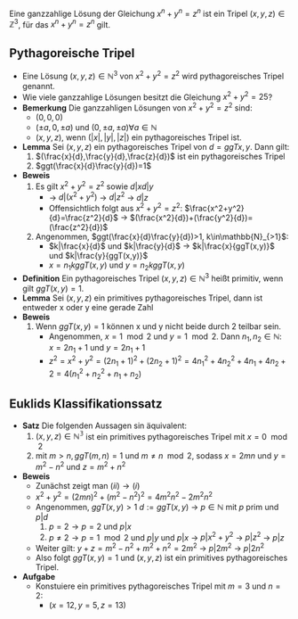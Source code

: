 Eine ganzzahlige Lösung der Gleichung $x^n+y^n=z^n$ ist ein Tripel $(x,y,z)\in\mathbb{Z}^3$, für das $x^n+y^n=z^n$ gilt.

## Pythagoreische Tripel
- Eine Lösung $(x,y,z)\in\mathbb{N}^3$ von $x^2+y^2=z^2$ wird pythagoreisches Tripel genannt.
- Wie viele ganzzahlige Lösungen besitzt die Gleichung $x^2+y^2=25$?
- **Bemerkung** Die ganzzahligen Lösungen von $x^2+y^2=z^2$ sind:
	- $(0,0,0)$
	- $(\pm a,0,\pm a)$ und $(0,\pm a, \pm a)\forall a\in\mathbb{N}$
	- $(x,y,z)$, wenn $(|x|,|y|,|z|)$ ein pythagoreisches Tripel ist.
- **Lemma** Sei $(x,y,z)$ ein pythagoreisches Tripel von $d=ggT{x,y}$. Dann gilt:
	1. $(\frac{x}{d},\frac{y}{d},\frac{z}{d})$ ist ein pythagoreisches Tripel
	2. $ggt(\frac{x}{d}\frac{y}{d})=1$
- **Beweis**
	1. Es gilt $x^2+y^2=z^2$ sowie $d|x  d|y$
		- → $d|(x^2+y^2)$ → $d|z^2$ → $d|z$
		- Offensichtlich folgt aus $x^2+y^2=z^2$: $\frac{x^2+y^2}{d}=\frac{z^2}{d}$ → $(\frac{x^2}{d})+(\frac{y^2}{d})=(\frac{z^2}{d})$
	2. Angenommen,  $ggt(\frac{x}{d}\frac{y}{d})>1, k\in\mathbb{N}_{>1}$: 
		- $k|\frac{x}{d}$ und $k|\frac{y}{d}$ → $k|\frac{x}{ggT(x,y)}$ und $k|\frac{y}{ggT(x,y)}$
		- $x=n_1k ggT(x,y)$ und $y=n_2k ggT(x,y)$
- **Definition** Ein pythagoreisches Tripel $(x,y,z)\in\mathbb{N}^3$ heißt primitiv, wenn gilt $ggT(x,y)=1$.
- **Lemma** Sei $(x,y,z)$ ein primitives pythagoreisches Tripel, dann ist entweder x oder y eine gerade Zahl
- **Beweis** 
	1. Wenn $ggT(x,y)=1$ können x und y nicht beide durch 2 teilbar sein.
		- Angenommen, $x=1\mod2$ und $y=1\mod2$. Dann $n_1,n_2\in\mathbb{N}$: $x=2n_1+1$ und $y=2n_1+1$
		- $z^2=x^2+y^2=(2n_1+1)^2+(2n_2+1)^2=4n_1^2+4n_2^2+4n_1+4n_2+2=4(n_1^2+n_2^2+n_1+n_2)$
## Euklids Klassifikationssatz
- **Satz** Die folgenden Aussagen sin äquivalent:
	1. $(x,y,z)\in\mathbb{N^3}$ ist ein primitives pythagoreisches Tripel mit $x=0\mod2$
	2. mit $m>n,ggT(m,n)=1$ und $m\neq n\mod2$, sodass $x=2mn$ und $y=m^2-n^2$ und $z=m^2+n^2$
- **Beweis**
	- Zunächst zeigt man $(ii)\to(i)$
	- $x^2+y^2=(2mn)^2+(m^2-n^2)^2=4m^2n^2-2m^2n^2$
	- Angenommen, $ggT(x,y)>1$ $d:=ggT(x,y)$ → $p\in\mathbb{N}$ mit $p\text{ prim}$ und $p|d$
		1. $p=2\to p=2$ und $p|x$
		2. $p\neq 2\to p=1\mod2$ und $p|y$ und $p|x$ → $p|x^2+y^2$ → $p|z^2$ → $p|z$
	- Weiter gilt: $y+z=m^2-n^2+m^2+n^2=2m^2$ → $p|2m^2$ → $p|2n^2$
	- Also folgt $ggT(x,y)=1$ und $(x,y,z)$ ist ein primitives pythagoreisches Tripel.
- **Aufgabe**
	-  Konstuiere ein primitives pythagoreisches Tripel mit $m=3$ und $n=2$:
		- $(x=12,y=5,z=13)$